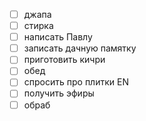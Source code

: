 - [ ] джапа
- [ ] стирка
- [ ] написать Павлу
- [ ] записать дачную памятку
- [ ] приготовить кичри
- [ ] обед
- [ ] спросить про плитки EN
- [ ] получить эфиры
- [ ] обраб